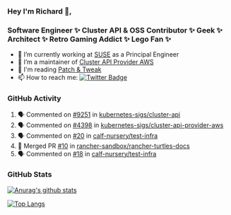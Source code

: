 ### Hey I'm Richard 👋, 

<h3 align="left">Software Engineer ✨ Cluster API & OSS Contributor ✨ Geek ✨ Architect ✨ Retro Gaming Addict ✨ Lego Fan ✨</h3>

- 🔭 I’m currently working at [SUSE](https://www.suse.com/) as a Principal Engineer
- 👯 I’m a maintainer of [Cluster API Provider AWS](https://github.com/kubernetes-sigs/cluster-api-provider-aws)
- 💬 I'm reading [Patch & Tweak](https://bjooks.com/products/patch-tweak-exploring-modular-synthesis)
- 📫 How to reach me: [![Twitter Badge](https://img.shields.io/badge/-@fruit_case-00acee?style=flat&logo=Twitter&logoColor=white)](https://twitter.com/intent/follow?screen_name=fruit_case "Follow on Twitter")

### GitHub Activity 

<!--START_SECTION:activity-->
1. 🗣 Commented on [#9251](https://github.com/kubernetes-sigs/cluster-api/pull/9251#issuecomment-1691541802) in [kubernetes-sigs/cluster-api](https://github.com/kubernetes-sigs/cluster-api)
2. 🗣 Commented on [#4398](https://github.com/kubernetes-sigs/cluster-api-provider-aws/pull/4398#issuecomment-1691447252) in [kubernetes-sigs/cluster-api-provider-aws](https://github.com/kubernetes-sigs/cluster-api-provider-aws)
3. 🗣 Commented on [#20](https://github.com/calf-nursery/test-infra/pull/20#issuecomment-1691444806) in [calf-nursery/test-infra](https://github.com/calf-nursery/test-infra)
4. 🎉 Merged PR [#10](https://github.com/rancher-sandbox/rancher-turtles-docs/pull/10) in [rancher-sandbox/rancher-turtles-docs](https://github.com/rancher-sandbox/rancher-turtles-docs)
5. 🗣 Commented on [#18](https://github.com/calf-nursery/test-infra/pull/18#issuecomment-1691319294) in [calf-nursery/test-infra](https://github.com/calf-nursery/test-infra)
<!--END_SECTION:activity-->

### GitHub Stats

[![Anurag's github stats](https://github-readme-stats.vercel.app/api?username=richardcase&count_private=true&show_icons=true)](https://github.com/anuraghazra/github-readme-stats)

[![Top Langs](https://github-readme-stats.vercel.app/api/top-langs/?username=richardcase&hide=html&layout=compact)](https://github.com/anuraghazra/github-readme-stats)

